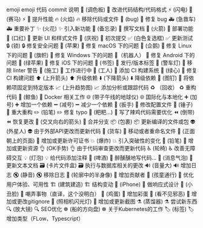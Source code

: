 emoji	emoji 代码	commit 说明
🎨 (调色板)	:art:	改进代码结构/代码格式
⚡️ (闪电)
🐎 (赛马)	:zap:
:racehorse:	提升性能
🔥 (火焰)	:fire:	移除代码或文件
🐛 (bug)	:bug:	修复 bug
🚑 (急救车)	:ambulance:	重要补丁
✨ (火花)	:sparkles:	引入新功能
📝 (备忘录)	:memo:	撰写文档
🚀 (火箭)	:rocket:	部署功能
💄 (口红)	:lipstick:	更新 UI 和样式文件
🎉 (庆祝)	:tada:	初次提交
✅ (白色复选框)	:white_check_mark:	更新测试
🔒 (锁)	:lock:	修复安全问题
🍎 (苹果)	:apple:	修复 macOS 下的问题
🐧 (企鹅)	:penguin:	修复 Linux 下的问题
🏁 (旗帜)	:checkered_flag:	修复 Windows 下的问题
🤖（机器人）	:robot:	修复 Android 下的问题
🍏 (绿苹果)	:green_apple:	修复 iOS 下的问题
🔖 (书签)	:bookmark:	发行/版本标签
🚨 (警车灯)	:rotating_light:	移除 linter 警告
🚧 (施工)	:construction:	工作进行中
👷 (工人)	:construction_worker:	添加 CI 构建系统
💚 (绿心)	:green_heart:	修复 CI 构建问题
⬆️ (上升箭头)	:arrow_up:	升级依赖
⬇️ (下降箭头)	:arrow_down:	降级依赖
📌 (图钉)	:pushpin:	将依赖项固定到特定版本
📈 (上升趋势图)	:chart_with_upwards_trend:	添加分析或跟踪代码
♻️ （回收）	:recycle:	重构代码
🐳 (鲸鱼)	:whale:	Docker 相关工作
🌐 (带子午线的地球仪)	:globe_with_meridians:	国际化与本地化
➕ (加号)	:heavy_plus_sign:	增加一个依赖
➖ (减号)	:heavy_minus_sign:	减少一个依赖
🔧 (扳手)	:wrench:	修改配置文件
🔨 (锤子)	:hammer:	重大重构
✏️ (铅笔)	:pencil2:	修复 typo
💩 (粑粑…)	:poop:	写了辣鸡代码需要优化
⏪ (倒带)	:rewind:	恢复更改
🔀 (交叉向右的箭头)	:twisted_rightwards_arrows:	合并分支
📦 (包裹)	:package:	更新编译的文件或包
👽 (外星人)	:alien:	由于外部API更改而更新代码
🚚 (货车)	:truck:	移动或者重命名文件
📄 (正面朝上的页面)	:page_facing_up:	增加或更新许可证书
💥 (爆炸)	:boom:	引入突破性的变化
🍱 (铅笔)	:bento:	增加或更新资源
👌 (OK手势)	:ok_hand:	由于代码审查更改而更新代码
♿️ (轮椅)	:wheelchair:	改善无障碍交互
💡 (灯泡)	:bulb:	给代码添加注释
🍻 (啤酒)	:beers:	醉醺醺地写代码…
💬 (消息气泡)	:speech_balloon:	更新文本文档
🗃 (卡片文件盒)	:card_file_box:	执行与数据库相关的更改
🔊 (音量大)	:loud_sound:	增加日志
🔇 (静音)	:mute:	移除日志
👥 (轮廓中的半身像)	:busts_in_silhouette:	增加贡献者
🚸 (孩童通行)	:children_crossing:	优化用户体验、可用性
🏗 (建筑建造)	:building_construction:	结构变动
📱 (iPhone)	:iphone:	做响应式设计
🤡 (小丑脸)	:clown_face:	嘲弄事物（直译，这个没明白）
🥚 (鸡蛋)	:egg:	增加彩蛋
🙈 (看不见邪恶)	:see_no_evil:	增加或更改gitignore
📸 (照相机闪光灯)	:camera_flash:	增加或更新截图
⚗️ (蒸馏器)	:alembic:	尝试新东西
🔍 (放大镜)	:mag:	SEO优化
☸️ (船的方向盘)	:wheel_of_dharma:	关于Kubernetes的工作
🏷 (标签)	:label:	增加类型（FLow、Typescript）
